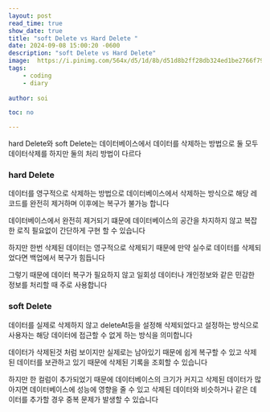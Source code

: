 ```yaml
---
layout: post
read_time: true
show_date: true
title: "soft Delete vs Hard Delete "
date: 2024-09-08 15:00:20 -0600
description: "soft Delete vs Hard Delete"
image:  https://i.pinimg.com/564x/d5/1d/8b/d51d8b2ff28db324ed1be2766f793c43.jpg
tags: 
    - coding
    - diary
   
author: soi

toc: no

---
```

hard Delete와 soft Delete는 데이터베이스에서 데이터를 삭제하는 방법으로 둘 모두 데이터삭제를 하지만 둘의 처리 방법이 다르다 

### hard Delete
데이터를 영구적으로 삭제하는 방법으로 데이터베이스에서 삭제하는 방식으로 해당 레코드를 완전히 제거하며 이후에는 복구가 불가능 합니다 

데이터베이스에서 완전히 제거되기 떄문에 데이터베이스의 공간을 차지하지 않고 복잡한 로직 필요없이 간단하게 구현 할 수 있습니다

하지만 한번 삭제된 데이터는 영구적으로 삭제되기 때문에 만약 실수로 데이터를 삭제되었다면 백업에서 복구가 힘듭니다 

그렇기 때문에 데이터 복구가 필요하지 않고 일회성 데이터나 개인정보와 같은 민감한 정보를 처리할 때 주로 사용합니다

### soft Delete
데이터를 실제로 삭제하지 않고 deleteAt등을 설정해 삭제되었다고 설정하는 방식으로 사용자는 해당 데이터에 접근할 수 없게 하는 방식을 의미합니다 

데이터가 삭제된것 처럼 보이지만 실제로는 남아있기 때문에 쉽게 복구할 수 있고 삭제된 데이터를 보관하고 있기 때문에 삭제된 기록을 조회할 수 있습니다

하지만 한 컬럼이 추가되었기 때문에 데이터베이스의 크기가 커지고 삭제된 데이터가 많아지면 데이터베이스에 성능에 영향을 줄 수 있고 삭제된 데이터와 비슷하거나 같은 데이터를 추가할 경우 중복 문제가 발생할 수 있습니다
